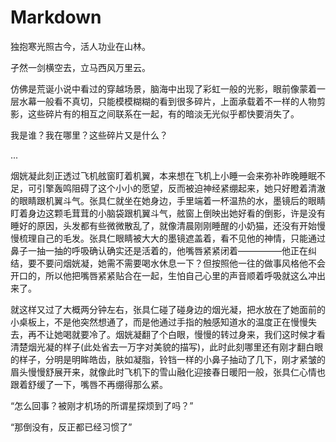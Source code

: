 # Markdown

独抱寒光照古今，活人功业在山林。

孑然一剑横空去，立马西风万里云。

仿佛是荒诞小说中看过的穿越场景，脑海中出现了彩虹一般的光影，眼前像蒙着一层水幕一般看不真切，只能模模糊糊的看到很多碎片，上面承载着不一样的人物剪影，这些碎片有的相互之间联系在一起，有的暗淡无光似乎都快要消失了。

我是谁？我在哪里？这些碎片又是什么？

...

烟姯凝此刻正透过飞机舷窗盯着机翼，本来想在飞机上小睡一会来弥补昨晚睡眠不足，可引擎轰鸣阻碍了这个小小的愿望，反而被迫神经紧绷起来，她只好瞪着清澈的眼睛跟机翼斗气。张具仁就坐在她身边，手里端着一杯温热的水，墨镜后的眼睛盯着身边这颗毛茸茸的小脑袋跟机翼斗气，舷窗上倒映出她好看的倒影，许是没有睡好的原因，头发都有些微微散乱了，就像清晨刚刚睡醒的小奶猫，还没有开始慢慢梳理自己的毛发。张具仁眼睛被大大的墨镜遮盖着，看不见他的神情，只能通过鼻子一抽一抽的呼吸确认确实还是活着的，他嘴唇紧紧闭着—————他正在纠结，要不要问烟姯凝，她需不需要喝水休息一下？但按照他一往的做事风格他不会开口的，所以他把嘴唇紧紧贴合在一起，生怕自己心里的声音顺着呼吸就这么冲出来了。

就这样又过了大概两分钟左右，张具仁碰了碰身边的烟光凝，把水放在了她面前的小桌板上，不是他突然想通了，而是他通过手指的触感知道水的温度正在慢慢失去，再不让她喝就要冷了。烟姯凝翻了个白眼，慢慢的转过身来，我们这时候才看清楚烟光凝的样子(此处省去一万字对美貌的描写)，此时此刻哪里还有刚才翻白眼的样子，分明是明眸皓齿，肤如凝脂，铃铛一样的小鼻子抽动了几下，刚才紧皱的眉头慢慢舒展开来，就像此时飞机下的雪山融化迎接春日暖阳一般，张具仁心情也跟着舒缓了一下，嘴唇不再绷得那么紧。

“怎么回事？被刚才机场的所谓星探烦到了吗？”

“那倒没有，反正都已经习惯了”
